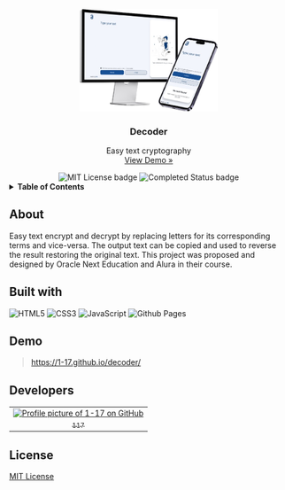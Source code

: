 <div align="center">
  <a href="https://github.com/1-17/decoder" title="Decoder GitHub repository">
    <img src="mockup.png" alt="Decoder preview" width="250px">
  </a>
  <h3>Decoder</h3>
  <p>
    Easy text cryptography
    <br>
    <a href="https://1-17.github.io/decoder">View Demo »</a>
  </p>
  <img src="https://img.shields.io/badge/MIT-a?style=for-the-badge&label=license&color=informational" alt="MIT License badge">
  <img src="https://img.shields.io/badge/completed-a?style=for-the-badge&label=status&color=success" alt="Completed Status badge">
</div>

<details>
  <summary><b>Table of Contents</b></summary>
  <ol>
    <li><a href="#about">About</a></li>
    <li><a href="#built-with">Built with</a></li>
    <li><a href="#demo">Demo</a></li>
    <li><a href="#developers">Developers</a></li>
    <li><a href="#license">License</a></li>
  </ol>
</details>

## About
Easy text encrypt and decrypt by replacing letters for its corresponding terms and vice-versa. The output text can be copied and used to reverse the result restoring the original text. This project was proposed and designed by Oracle Next Education and Alura in their course.

## Built with
![HTML5](https://img.shields.io/badge/html5-%23E34F26.svg?style=for-the-badge&logo=html5&logoColor=white)
![CSS3](https://img.shields.io/badge/css3-%231572B6.svg?style=for-the-badge&logo=css3&logoColor=white)
![JavaScript](https://img.shields.io/badge/javascript-%23323330.svg?style=for-the-badge&logo=javascript&logoColor=%23F7DF1E)
![Github Pages](https://img.shields.io/badge/github%20pages-121013?style=for-the-badge&logo=github&logoColor=white)

## Demo
> https://1-17.github.io/decoder/

## Developers
<table>
  <tr>
    <td align="center">
      <a href="https://github.com/1-17" title="Profile of 1-17 on GitHub">
        <img src="https://github.com/1-17.png" alt="Profile picture of 1-17 on GitHub" width="100px">
        <br>
        <sub>117</sub>
      </a>
    </td>
  </tr>
</table>

## License
[MIT License](LICENSE)
